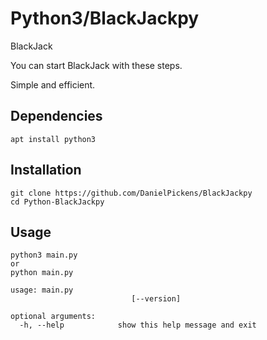 # Python3/BlackJackpy



BlackJack

You can start BlackJack with these steps.

Simple and efficient.

## Dependencies
```
apt install python3
```

## Installation

```
git clone https://github.com/DanielPickens/BlackJackpy 
cd Python-BlackJackpy
```

## Usage

```
python3 main.py
or
python main.py
```
```
usage: main.py 
                           [--version]

optional arguments:
  -h, --help            show this help message and exit
  
```


